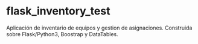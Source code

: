 # flask_inventory_test
Aplicación de inventario de equipos y gestion de asignaciones. Construida sobre Flask/Python3, Boostrap y DataTables.
